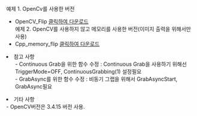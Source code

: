 
예제 1. OpenCv를 사용한 버전
- OpenCV_Flip [클릭하여 다운로드](https://github.com/CREVIS/Camera/raw/master/Examples/Flip%EC%98%88%EC%A0%9C/OpenCV_Flip.zip)  <br>
예제 2. OpenCV를 사용하지 않고 메모리를 사용한 버전(이미지 출력을 위해서만 사용)
- Cpp_memory_flip [클릭하여 다운로드](https://github.com/CREVIS/Camera/raw/master/Examples/Flip%EC%98%88%EC%A0%9C/Cpp_memory_flip.zip)


<li> 참고 사항
<ul>- Continuous Grab을 위한 함수 수정 : Continuous Grab을 사용하기 위해선 TriggerMode=OFF, ContinuousGrabbing(1) 설정필요
<br>- GrabAsync를 위한 함수 수정 : 비동기 그랩을 위해서 GrabAsyncStart, GrabAsync필요
</ul>
  
<li> 기타 사항
<br> - OpenCV버전은 3.4.15 버전 사용.
